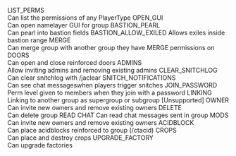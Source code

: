 LIST_PERMS 	
  Can list the permissions of any PlayerType
OPEN_GUI 	
  Can open namelayer GUI for group
BASTION_PEARL 	
  Can pearl into bastion fields
BASTION_ALLOW_EXILED 
  Allows exiles inside bastion range
MERGE 	
  Can merge group with another group they have MERGE permissions on
DOORS 	
  Can open and close reinforced doors
ADMINS 	
  Allow inviting admins and removing existing admins
CLEAR_SNITCHLOG 	
  Can clear snitchlog with /jaclear
SNITCH_NOTIFICATIONS 	
  Can see chat messageswhen players trigger snitches
JOIN_PASSWORD 	
  Perm level given to members when they join with a password
LINKING 	
  Linking to another group as supergroup or subgroup [Unsupported]
OWNER 	
  Can invite new owners and remove existing owners
DELETE 	
  Can delete group
READ CHAT
  Can read chat messages sent in group
MODS 	
  Can invite new owners and remove existing owners
ACIDBLOCK 	
  Can place acidblocks reinforced to group (/ctacid)
CROPS 	
  Can place and destroy crops
UPGRADE_FACTORY 	
  Can upgrade factories
